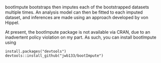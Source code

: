 bootImpute bootstraps then imputes each of the bootstrapped datasets multiple times. An analysis model can then be fitted to each imputed dataset, and inferences are made using an approach developed by von Hippel.

At present, the bootImpute package is not available via CRAN, due to an inadvertent policy violation on my part. As such, you can install bootImpute using
```{r}
install.packages("devtools")
devtools::install_github("jwb133/bootImpute")
```
